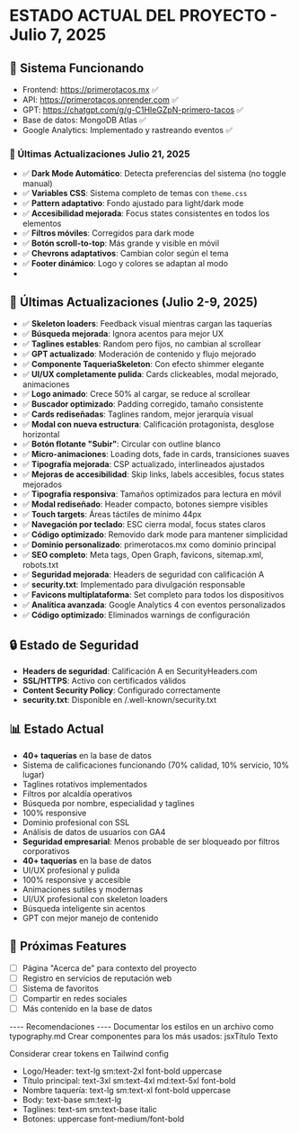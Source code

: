 # ESTADO ACTUAL DEL PROYECTO - Julio 7, 2025

## 🚀 Sistema Funcionando
- Frontend: https://primerotacos.mx ✅
- API: https://primerotacos.onrender.com ✅
- GPT: https://chatgpt.com/g/g-C1HIeGZpN-primero-tacos ✅
- Base de datos: MongoDB Atlas ✅
- Google Analytics: Implementado y rastreando eventos ✅

### 🔄 Últimas Actualizaciones Julio 21, 2025
- ✅ **Dark Mode Automático**: Detecta preferencias del sistema (no toggle manual)
- ✅ **Variables CSS**: Sistema completo de temas con `theme.css`
- ✅ **Pattern adaptativo**: Fondo ajustado para light/dark mode
- ✅ **Accesibilidad mejorada**: Focus states consistentes en todos los elementos
- ✅ **Filtros móviles**: Corregidos para dark mode
- ✅ **Botón scroll-to-top**: Más grande y visible en móvil
- ✅ **Chevrons adaptativos**: Cambian color según el tema
- ✅ **Footer dinámico**: Logo y colores se adaptan al modo
- 
## 🔄 Últimas Actualizaciones (Julio 2-9, 2025)
- ✅ **Skeleton loaders**: Feedback visual mientras cargan las taquerías
- ✅ **Búsqueda mejorada**: Ignora acentos para mejor UX
- ✅ **Taglines estables**: Random pero fijos, no cambian al scrollear
- ✅ **GPT actualizado**: Moderación de contenido y flujo mejorado
- ✅ **Componente TaqueriaSkeleton**: Con efecto shimmer elegante
- ✅ **UI/UX completamente pulida**: Cards clickeables, modal mejorado, animaciones
- ✅ **Logo animado**: Crece 50% al cargar, se reduce al scrollear
- ✅ **Buscador optimizado**: Padding corregido, tamaño consistente
- ✅ **Cards rediseñadas**: Taglines random, mejor jerarquía visual
- ✅ **Modal con nueva estructura**: Calificación protagonista, desglose horizontal
- ✅ **Botón flotante "Subir"**: Circular con outline blanco
- ✅ **Micro-animaciones**: Loading dots, fade in cards, transiciones suaves
- ✅ **Tipografía mejorada**: CSP actualizado, interlineados ajustados
- ✅ **Mejoras de accesibilidad**: Skip links, labels accesibles, focus states mejorados
- ✅ **Tipografía responsiva**: Tamaños optimizados para lectura en móvil
- ✅ **Modal rediseñado**: Header compacto, botones siempre visibles
- ✅ **Touch targets**: Áreas táctiles de mínimo 44px
- ✅ **Navegación por teclado**: ESC cierra modal, focus states claros
- ✅ **Código optimizado**: Removido dark mode para mantener simplicidad
- ✅ **Dominio personalizado**: primerotacos.mx como dominio principal
- ✅ **SEO completo**: Meta tags, Open Graph, favicons, sitemap.xml, robots.txt
- ✅ **Seguridad mejorada**: Headers de seguridad con calificación A
- ✅ **security.txt**: Implementado para divulgación responsable
- ✅ **Favicons multiplataforma**: Set completo para todos los dispositivos
- ✅ **Analítica avanzada**: Google Analytics 4 con eventos personalizados
- ✅ **Código optimizado**: Eliminados warnings de configuración

## 🔒 Estado de Seguridad
- **Headers de seguridad**: Calificación A en SecurityHeaders.com
- **SSL/HTTPS**: Activo con certificados válidos
- **Content Security Policy**: Configurado correctamente
- **security.txt**: Disponible en /.well-known/security.txt

## 📊 Estado Actual
- **40+ taquerías** en la base de datos
- Sistema de calificaciones funcionando (70% calidad, 10% servicio, 10% lugar)
- Taglines rotativos implementados
- Filtros por alcaldía operativos
- Búsqueda por nombre, especialidad y taglines
- 100% responsive
- Dominio profesional con SSL
- Análisis de datos de usuarios con GA4
- **Seguridad empresarial**: Menos probable de ser bloqueado por filtros corporativos
- **40+ taquerías** en la base de datos
- UI/UX profesional y pulida
- 100% responsive y accesible
- Animaciones sutiles y modernas
- UI/UX profesional con skeleton loaders
- Búsqueda inteligente sin acentos
- GPT con mejor manejo de contenido

## 🔄 Próximas Features
- [ ] Página "Acerca de" para contexto del proyecto
- [ ] Registro en servicios de reputación web
- [ ] Sistema de favoritos
- [ ] Compartir en redes sociales
- [ ] Más contenido en la base de datos

---- Recomendaciones ----
Documentar los estilos en un archivo como typography.md
Crear componentes para los más usados:
jsx<Heading1>Título</Heading1>
<BodyText>Texto</BodyText>

Considerar crear tokens en Tailwind config

- Logo/Header: text-lg sm:text-2xl font-bold uppercase
- Título principal: text-3xl sm:text-4xl md:text-5xl font-bold
- Nombre taquería: text-lg sm:text-xl font-bold uppercase
- Body: text-base sm:text-lg
- Taglines: text-sm sm:text-base italic
- Botones: uppercase font-medium/font-bold